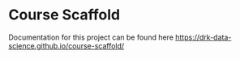 # Course Scaffold

Documentation for this project can be found here <https://drk-data-science.github.io/course-scaffold/>